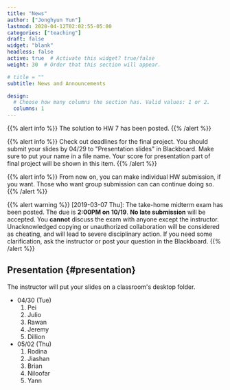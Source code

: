 ```yaml
---
title: "News"
author: ["Jonghyun Yun"]
lastmod: 2020-04-12T02:02:55-05:00
categories: ["teaching"]
draft: false
widget: "blank"
headless: false
active: true  # Activate this widget? true/false
weight: 30  # Order that this section will appear.

# title = ""
subtitle: News and Announcements

design:
  # Choose how many columns the section has. Valid values: 1 or 2.
  columns: 1
---
```


{{% alert info %}} The solution to HW 7 has been posted. {{% /alert %}}

{{% alert info %}} Check out deadlines for the final project. You should submit your slides by 04/29 to "Presentation slides" in Blackboard. Make sure to put your name in a file name. Your score for presentation part of final project will be shown in this item. {{% /alert %}}

{{% alert info %}} From now on, you can make individual HW submission, if you want. Those who want group submission can can continue doing so. {{% /alert %}}

{{% alert warning %}} <span class="timestamp-wrapper"><span class="timestamp">[2019-03-07 Thu]</span></span>: The take-home midterm exam has been posted. The due is **2:00PM on 10/19**. **No late submission** will be accepted. You **cannot** discuss the exam with anyone except the instructor. Unacknowledged copying or unauthorized collaboration will be considered as cheating, and will lead to severe disciplinary action. If you need some clarification, ask the instructor or post your question in the Blackboard. {{% /alert %}}


## Presentation {#presentation}

The instructor will put your slides on a classroom's desktop folder.

-   04/30 (Tue)
    1.  Pei
    2.  Julio
    3.  Rawan
    4.  Jeremy
    5.  Dillion
-   05/02 (Thu)
    1.  Rodina
    2.  Jiashan
    3.  Brian
    4.  Niloofar
    5.  Yann
